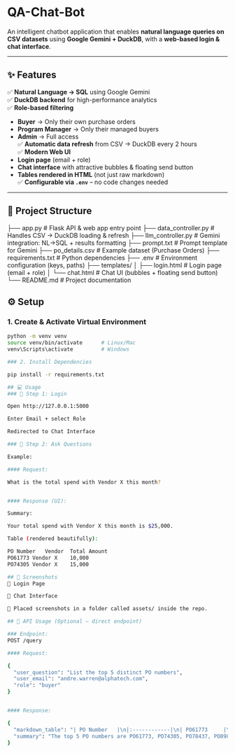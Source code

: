 # QA-Chat-Bot  

An intelligent chatbot application that enables **natural language queries on CSV datasets** using **Google Gemini + DuckDB**, with a **web-based login & chat interface**.  

---

## ✨ Features  

✅ **Natural Language → SQL** using Google Gemini  
✅ **DuckDB backend** for high-performance analytics  
✅ **Role-based filtering**  
   - **Buyer** → Only their own purchase orders  
   - **Program Manager** → Only their managed buyers  
   - **Admin** → Full access  
✅ **Automatic data refresh** from CSV → DuckDB every 2 hours  
✅ **Modern Web UI**  
   - **Login page** (email + role)  
   - **Chat interface** with attractive bubbles & floating send button  
   - **Tables rendered in HTML** (not just raw markdown)  
✅ **Configurable via `.env`** – no code changes needed  

---

## 📂 Project Structure  

├── app.py # Flask API & web app entry point
├── data_controller.py # Handles CSV → DuckDB loading & refresh
├── llm_controller.py # Gemini integration: NL→SQL + results formatting
├── prompt.txt # Prompt template for Gemini
├── po_details.csv # Example dataset (Purchase Orders)
├── requirements.txt # Python dependencies
├── .env # Environment configuration (keys, paths)
├── templates/
│ ├── login.html # Login page (email + role)
│ └── chat.html # Chat UI (bubbles + floating send button)
└── README.md # Project documentation


## ⚙️ Setup  
### 1. Create & Activate Virtual Environment  

```bash
python -m venv venv
source venv/bin/activate      # Linux/Mac
venv\Scripts\activate         # Windows

### 2. Install Dependencies

pip install -r requirements.txt

## 💻 Usage
### 🔑 Step 1: Login

Open http://127.0.0.1:5000

Enter Email + select Role

Redirected to Chat Interface

### 💬 Step 2: Ask Questions

Example:

#### Request:

What is the total spend with Vendor X this month?


#### Response (UI):

Summary:

Your total spend with Vendor X this month is $25,000.

Table (rendered beautifully):

PO Number	Vendor	Total Amount
PO61773	Vendor X	10,000
PO74305	Vendor X	15,000

## 📸 Screenshots
🔐 Login Page

💬 Chat Interface

📌 Placed screenshots in a folder called assets/ inside the repo.

## 📡 API Usage (Optional – direct endpoint)

### Endpoint:
POST /query

#### Request:

{
  "user_question": "List the top 5 distinct PO numbers",
  "user_email": "andre.warren@alphatech.com",
  "role": "buyer"
}


#### Response:

{
  "markdown_table": "| PO Number   |\n|:------------|\n| PO61773     |\n| PO74305     |\n| PO78437     |\n| PO89895     |\n| PO55995     |",
  "summary": "The top 5 PO numbers are PO61773, PO74305, PO78437, PO89895, and PO55995."
}
